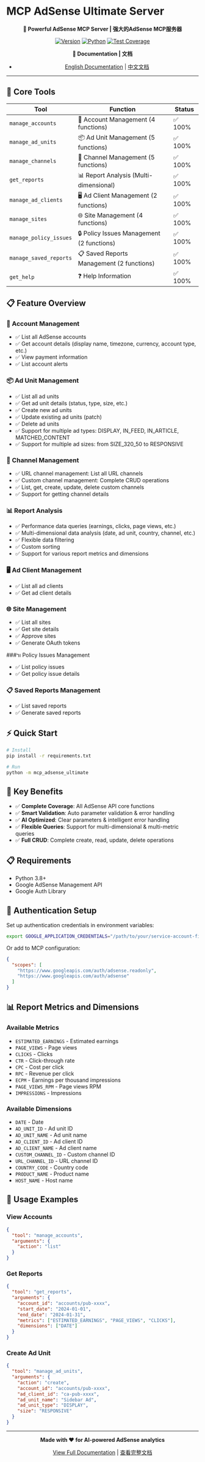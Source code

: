 # MCP AdSense Ultimate Server

<div align="center">

**🚀 Powerful AdSense MCP Server | 强大的AdSense MCP服务器**

[![Version](https://img.shields.io/badge/version-1.0.0-blue.svg)](https://github.com/chre3/adsense)
[![Python](https://img.shields.io/badge/python-3.8+-green.svg)](https://python.org)
[![Test Coverage](https://img.shields.io/badge/test%20coverage-100%25-brightgreen.svg)](https://github.com/chre3/adsense)

**📖 Documentation | 文档**
- [English Documentation](README_EN.md) | [中文文档](README_CN.md)

</div>

---

## 🎯 Core Tools

| Tool | Function | Status |
|------|----------|--------|
| `manage_accounts` | 💼 Account Management (4 functions) | ✅ 100% |
| `manage_ad_units` | 📦 Ad Unit Management (5 functions) | ✅ 100% |
| `manage_channels` | 📡 Channel Management (5 functions) | ✅ 100% |
| `get_reports` | 📊 Report Analysis (Multi-dimensional) | ✅ 100% |
| `manage_ad_clients` | 🖥️ Ad Client Management (2 functions) | ✅ 100% |
| `manage_sites` | 🌐 Site Management (4 functions) | ✅ 100% |
| `manage_policy_issues` | 🔒 Policy Issues Management (2 functions) | ✅ 100% |
| `manage_saved_reports` | 📋 Saved Reports Management (2 functions) | ✅ 100% |
| `get_help` | ❓ Help Information | ✅ 100% |

## 📋 Feature Overview

### 💼 Account Management
- ✅ List all AdSense accounts
- ✅ Get account details (display name, timezone, currency, account type, etc.)
- ✅ View payment information
- ✅ List account alerts

### 📦 Ad Unit Management
- ✅ List all ad units
- ✅ Get ad unit details (status, type, size, etc.)
- ✅ Create new ad units
- ✅ Update existing ad units (patch)
- ✅ Delete ad units
- ✅ Support for multiple ad types: DISPLAY, IN_FEED, IN_ARTICLE, MATCHED_CONTENT
- ✅ Support for multiple ad sizes: from SIZE_320_50 to RESPONSIVE

### 📡 Channel Management
- ✅ URL channel management: List all URL channels
- ✅ Custom channel management: Complete CRUD operations
- ✅ List, get, create, update, delete custom channels
- ✅ Support for getting channel details

### 📊 Report Analysis
- ✅ Performance data queries (earnings, clicks, page views, etc.)
- ✅ Multi-dimensional data analysis (date, ad unit, country, channel, etc.)
- ✅ Flexible data filtering
- ✅ Custom sorting
- ✅ Support for various report metrics and dimensions

### 🖥️ Ad Client Management
- ✅ List all ad clients
- ✅ Get ad client details

### 🌐 Site Management
- ✅ List all sites
- ✅ Get site details
- ✅ Approve sites
- ✅ Generate OAuth tokens

###ור Policy Issues Management
- ✅ List policy issues
- ✅ Get policy issue details

### 📋 Saved Reports Management
- ✅ List saved reports
- ✅ Generate saved reports

## ⚡ Quick Start

```bash
# Install
pip install -r requirements.txt

# Run
python -m mcp_adsense_ultimate
```

## 🎯 Key Benefits

- ✅ **Complete Coverage**: All AdSense API core functions
- ✅ **Smart Validation**: Auto parameter validation & error handling
- ✅ **AI Optimized**: Clear parameters & intelligent error handling
- ✅ **Flexible Queries**: Support for multi-dimensional & multi-metric queries
- ✅ **Full CRUD**: Complete create, read, update, delete operations

## 📋 Requirements

- Python 3.8+
- Google AdSense Management API
- Google Auth Library

## 🔑 Authentication Setup

Set up authentication credentials in environment variables:

```bash
export GOOGLE_APPLICATION_CREDENTIALS="/path/to/your/service-account-file.json"
```

Or add to MCP configuration:

```json
{
  "scopes": [
    "https://www.googleapis.com/auth/adsense.readonly",
    "https://www.googleapis.com/auth/adsense"
  ]
}
```

## 📊 Report Metrics and Dimensions

### Available Metrics
- `ESTIMATED_EARNINGS` - Estimated earnings
- `PAGE_VIEWS` - Page views
- `CLICKS` - Clicks
- `CTR` - Click-through rate
- `CPC` - Cost per click
- `RPC` - Revenue per click
- `ECPM` - Earnings per thousand impressions
- `PAGE_VIEWS_RPM` - Page views RPM
- `IMPRESSIONS` - Impressions

### Available Dimensions
- `DATE` - Date
- `AD_UNIT_ID` - Ad unit ID
- `AD_UNIT_NAME` - Ad unit name
- `AD_CLIENT_ID` - Ad client ID
- `AD_CLIENT_NAME` - Ad client name
- `CUSTOM_CHANNEL_ID` - Custom channel ID
- `URL_CHANNEL_ID` - URL channel ID
- `COUNTRY_CODE` - Country code
- `PRODUCT_NAME` - Product name
- `HOST_NAME` - Host name

## 📝 Usage Examples

### View Accounts
```json
{
  "tool": "manage_accounts",
  "arguments": {
    "action": "list"
  }
}
```

### Get Reports
```json
{
  "tool": "get_reports",
  "arguments": {
    "account_id": "accounts/pub-xxxx",
    "start_date": "2024-01-01",
    "end_date": "2024-01-31",
    "metrics": ["ESTIMATED_EARNINGS", "PAGE_VIEWS", "CLICKS"],
    "dimensions": ["DATE"]
  }
}
```

### Create Ad Unit
```json
{
  "tool": "manage_ad_units",
  "arguments": {
    "action": "create",
    "account_id": "accounts/pub-xxxx",
    "ad_client_id": "ca-pub-xxxx",
    "ad_unit_name": "Sidebar Ad",
    "ad_unit_type": "DISPLAY",
    "size": "RESPONSIVE"
  }
}
```

---

<div align="center">

**Made with ❤️ for AI-powered AdSense analytics**

[View Full Documentation](README_EN.md) | [查看完整文档](README_CN.md)

</div>
